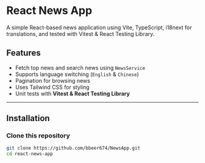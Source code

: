# React News App

A simple React-based news application using Vite, TypeScript, i18next for translations, and tested with Vitest & React Testing Library.

## Features

- Fetch top news and search news using `NewsService`
- Supports language switching (`English` & `Chinese`)
- Pagination for browsing news
- Uses Tailwind CSS for styling
- Unit tests with **Vitest & React Testing Library**

---

## Installation

### Clone this repository

```sh
git clone https://github.com/bbeer674/NewsApp.git
cd react-news-app
```
